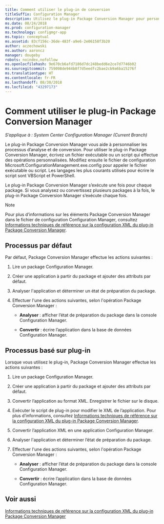 ```yaml
---
title: Comment utiliser le plug-in de conversion
titleSuffix: Configuration Manager
description: Utilisez le plug-in Package Conversion Manager pour personnaliser les processus d’analyse et de conversion.
ms.date: 08/24/2018
ms.prod: configuration-manager
ms.technology: configmgr-app
ms.topic: conceptual
ms.assetid: 83cf156c-36de-483f-a9e6-2e06158f3b20
author: aczechowski
ms.author: aaroncz
manager: dougeby
robots: noindex,nofollow
ms.openlocfilehash: 9e670cb6afd7186d7dc248bedd6e2ce7d7746b02
ms.sourcegitcommit: 759098de944b8f7d5eedfc2bae2cb9a6ba15276f
ms.translationtype: HT
ms.contentlocale: fr-FR
ms.lasthandoff: 08/30/2018
ms.locfileid: "43297173"
---
```

# <a name="how-to-use-the-package-conversion-manager-plug-in"></a>Comment utiliser le plug-in Package Conversion Manager

*S’applique à : System Center Configuration Manager (Current Branch)*

<!--1357861-->

Le plug-in Package Conversion Manager vous aide à personnaliser les processus d’analyse et de conversion. Pour utiliser le plug-in Package Conversion Manager, écrivez un fichier exécutable ou un script qui effectue des opérations personnalisées. Modifiez ensuite le fichier de configuration Microsoft.ConfigurationManagement.exe.config pour appeler le fichier exécutable ou script. Les langages les plus courants utilisés pour écrire le script sont VBScript et PowerShell.

Le plug-in Package Conversion Manager s’exécute une fois pour chaque package. Si vous analysez ou convertissez plusieurs packages à la fois, le plug-in Package Conversion Manager s’exécute chaque fois.

> [!NOTE]  
> Pour plus d’informations sur les éléments Package Conversion Manager dans le fichier de configuration Configuration Manager, consultez [Informations techniques de référence sur la configuration XML du plug-in Package Conversion Manager](/sccm/apps/pcm/plugin-config-xml).



## <a name="default-process"></a>Processus par défaut

Par défaut, Package Conversion Manager effectue les actions suivantes :

1.  Lire un package Configuration Manager.  

2.  Créer une application à partir du package et ajouter des attributs par défaut.  

3.  Analyser l'application et déterminer un état de préparation du package.  

4.  Effectuer l'une des actions suivantes, selon l'opération Package Conversion Manager :  

    - **Analyser** : afficher l’état de préparation du package dans la console Configuration Manager.  

    - **Convertir** : écrire l’application dans la base de données Configuration Manager.  


## <a name="plug-in-based-process"></a>Processus basé sur plug-in 

Lorsque vous utilisez le plug-in, Package Conversion Manager effectue les actions suivantes :

1.  Lire un package Configuration Manager.  

2.  Créer une application à partir du package et ajouter des attributs par défaut.  

3.  Convertir l’application au format XML. Enregistrer le fichier sur le disque.  

4.  Exécuter le script de plug-in pour modifier le XML de l’application. Pour plus d’informations, consultez [Informations techniques de référence sur la configuration XML du plug-in Package Conversion Manager](/sccm/apps/pcm/plugin-config-xml).  

5.  Convertir l’application XML en une application Configuration Manager.  

6.  Analyser l'application et déterminer l’état de préparation du package.  

7.  Effectuer l'une des actions suivantes, selon l'opération Package Conversion Manager :  

    - **Analyser** : afficher l’état de préparation du package dans la console Configuration Manager.  

    - **Convertir** : écrire l’application dans la base de données Configuration Manager.  



## <a name="see-also"></a>Voir aussi

[Informations techniques de référence sur la configuration XML du plug-in Package Conversion Manager](/sccm/apps/pcm/plugin-config-xml)
